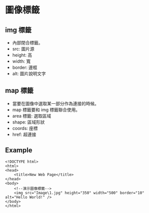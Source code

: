 # 圖像標籤

## img 標籤
- 內部閉合標籤。
- src: 圖片源
- height: 高
- width: 寬
- border: 邊框
- alt: 圖片說明文字

## map 標籤
- 當要在圖像中選取某一部分作為連接的時候。
- map 標籤要和 img 標籤聯合使用。
- area 標籤: 選取區域
 - shape: 區域形狀
 - coords: 座標
 - href: 超連接

## Example
```
<!DOCTYPE html>
<html>
<head>
	<title>New Web Page</title>
</head>
<body>
	<!--演示圖像標籤-->
	<img src="Image\1.jpg" height="350" width="500" border="10" alt="Hello World!" />
</body>
</html>
```
